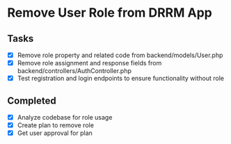 # Remove User Role from DRRM App

## Tasks
- [x] Remove role property and related code from backend/models/User.php
- [x] Remove role assignment and response fields from backend/controllers/AuthController.php
- [x] Test registration and login endpoints to ensure functionality without role

## Completed
- [x] Analyze codebase for role usage
- [x] Create plan to remove role
- [x] Get user approval for plan
